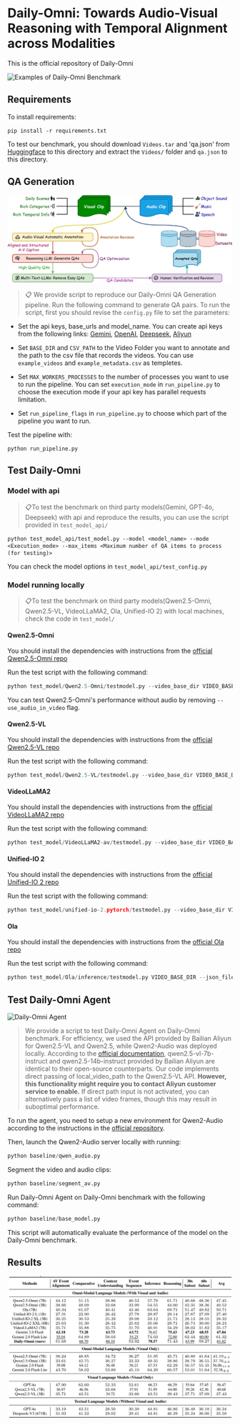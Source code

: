 
# Daily-Omni: Towards Audio-Visual Reasoning with Temporal Alignment across Modalities

This is the official repository of Daily-Omni

![Examples of Daily-Omni Benchmark](assets/qa_example.drawio.png)

## Requirements

To install requirements:

```setup
pip install -r requirements.txt
```

To test our benchmark, you should download `Videos.tar` and 'qa.json' from [Huggingface](https://huggingface.co/datasets/liarliar/Daily-Omni/tree/main) to this directory and extract the `Videos/` folder and `qa.json` to this directory.
## QA Generation
![QA Generation Pipeline](assets/QA%20Pipeline.png)

>📋 We provide script to reproduce our Daily-Omni QA Generation pipeline. Run the following command to generate QA pairs.
To run the script, first you should revise the `config.py` file to set the parameters:
- Set the api keys, base_urls and model_name. You can create api keys from the following links: [Gemini](https://aistudio.google.com/apikey), [OpenAI](https://platform.openai.com/account/api-keys), [Deepseek](https://platform.deepseek.com/api_keys), [Aliyun](https://bailian.console.aliyun.com/?tab=model#/api-key)

- Set `BASE_DIR` and `CSV_PATH` to the Video Folder you want to annotate and the path to the csv file that records the videos. You can use `example_videos` and `example_metadata.csv` as templetes.

- Set `MAX_WORKERS_PROCESSES` to the number of processes you want to use to run the pipeline. You can set `execution_mode` in `run_pipeline.py` to choose the execution mode if your api key has parallel requests limitation.

- Set `run_pipeline_flags` in `run_pipeline.py` to choose which part of the pipeline you want to run.

Test the pipeline with:
```train
python run_pipeline.py
```

## Test Daily-Omni

### Model with api
>📋To test the benchmark on third party models(Gemini, GPT-4o, Deepseek) with api and reproduce the results, you can use the script provided in `test_model_api/`

```eval
python test_model_api/test_model.py --model <model_name> --mode <Execution_mode> --max_items <Maximum number of QA items to process (for testing)>
```
You can check the model options in `test_model_api/test_config.py`
### Model running locally
>📋To test the benchmark on third party models(Qwen2.5-Omni, Qwen2.5-VL, VideoLLaMA2, Ola, Unified-IO 2) with local machines, check the code in `test_model/`

#### Qwen2.5-Omni
You should install the dependencies with instructions from the [official Qwen2.5-Omni repo](https://github.com/QwenLM/Qwen2.5-Omni)

Run the test script with the following command:
```python
python test_model/Qwen2.5-Omni/testmodel.py --video_base_dir VIDEO_BASE_DIR --json_file_path JSON_FILE_PATH --model_name_or_path MODEL_NAME_OR_PATH --processor_name_or_path PROCESSOR_NAME_OR_PATH --use_audio_in_video --disable_audio_output
```
You can test Qwen2.5-Omni's performance without audio by removing `--use_audio_in_video` flag.
#### Qwen2.5-VL
You should install the dependencies with instructions from the [official Qwen2.5-VL repo](https://github.com/QwenLM/Qwen2.5-VL)

Run the test script with the following command:
```python
python test_model/Qwen2.5-VL/testmodel.py --video_base_dir VIDEO_BASE_DIR --json_file_path JSON_FILE_PATH --model_name_or_path MODEL_NAME_OR_PATH --processor_name_or_path PROCESSOR_NAME_OR_PATH
```
####  VideoLLaMA2
You should install the dependencies with instructions from the [official VideoLLaMA2 repo](https://github.com/DAMO-NLP-SG/VideoLLaMA2)

Run the test script with the following command:
```python 
python test_model/VideoLLaMA2-av/testmodel.py --video_base_dir VIDEO_BASE_DIR --json_file_path JSON_FILE_PATH
```
#### Unified-IO 2
You should install the dependencies with instructions from the [official Unified-IO 2 repo](https://github.com/allenai/unified-io-2.pytorch)

Run the test script with the following command:
```python 
python test_model/unified-io-2.pytorch/testmodel.py --video_base_dir VIDEO_BASE_DIR --json_file_path JSON_FILE_PATH --model MODEL_NAME
```
#### Ola
You should install the dependencies with instructions from the [official Ola repo](https://github.com/Ola-Omni/Ola)

Run the test script with the following command:
```python 
python test_model/Ola/inference/testmodel.py VIDEO_BASE_DIR --json_file_path JSON_FILE_PATH
```

## Test Daily-Omni Agent
![Daily-Omni Agent](assets/Baseline%20model%20(1).png)
> We provide a script to test Daily-Omni Agent on Daily-Omni benchmark.
For efficiency, we used the API provided by Bailian Aliyun for Qwen2.5-VL and Qwen2.5, while Qwen2-Audio was deployed locally. According to the [official documentation](https://help.aliyun.com/zh/model-studio/model-user-guide/), qwen2.5-vl-7b-instruct and qwen2.5-14b-instruct provided by Bailian Aliyun are identical to their open-source counterparts. Our code implements direct passing of local_video_path to the Qwen2.5-VL API. **However, this functionality might require you to contact Aliyun customer service to enable.** If direct path input is not activated, you can alternatively pass a list of video frames, though this may result in suboptimal performance.

To run the agent, you need to setup a new environment for Qwen2-Audio according to the instructions in the [official repository](https://github.com/QwenLM/Qwen2-Audio).

Then, launch the Qwen2-Audio server locally with running:
```python
python baseline/qwen_audio.py
```
Segment the video and audio clips:
```python
python baseline/segment_av.py
```

Run Daily-Omni Agent on Daily-Omni benchmark with the following command:

```python 
python baseline/base_model.py
```
This script will automatically evaluate the performance of the model on the Daily-Omni benchmark.

## Results

![](assets/model_evaluation_results.png)



